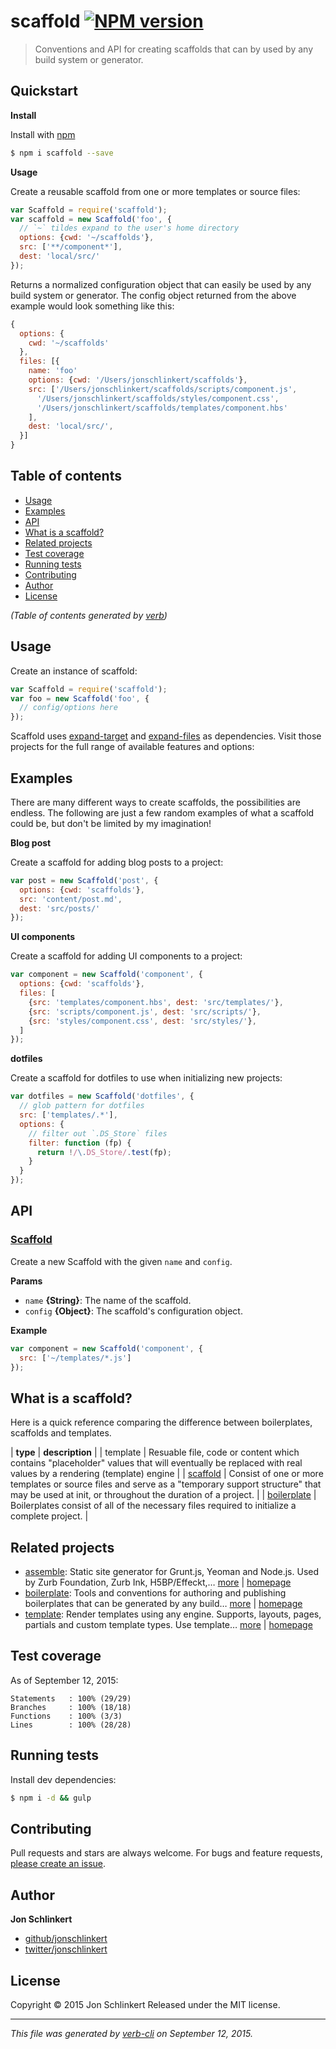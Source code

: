 # scaffold [![NPM version](https://badge.fury.io/js/scaffold.svg)](http://badge.fury.io/js/scaffold)

> Conventions and API for creating scaffolds that can by used by any build system or generator.

## Quickstart

**Install**

Install with [npm](https://www.npmjs.com/)

```sh
$ npm i scaffold --save
```

**Usage**

Create a reusable scaffold from one or more templates or source files:

```js
var Scaffold = require('scaffold');
var scaffold = new Scaffold('foo', {
  // `~` tildes expand to the user's home directory
  options: {cwd: '~/scaffolds'},
  src: ['**/component*'],
  dest: 'local/src/'
});
```

Returns a normalized configuration object that can easily be used by any build system or generator. The config object returned from the above example would look something like this:

```js
{
  options: {
    cwd: '~/scaffolds'
  },
  files: [{
    name: 'foo'
    options: {cwd: '/Users/jonschlinkert/scaffolds'},
    src: ['/Users/jonschlinkert/scaffolds/scripts/component.js',
      '/Users/jonschlinkert/scaffolds/styles/component.css',
      '/Users/jonschlinkert/scaffolds/templates/component.hbs'
    ],
    dest: 'local/src/',
  }]
}
```

## Table of contents

<!-- toc -->

* [Usage](#usage)
* [Examples](#examples)
* [API](#api)
* [What is a scaffold?](#what-is-a-scaffold-)
* [Related projects](#related-projects)
* [Test coverage](#test-coverage)
* [Running tests](#running-tests)
* [Contributing](#contributing)
* [Author](#author)
* [License](#license)

_(Table of contents generated by [verb](https://github.com/verbose/verb))_

<!-- tocstop -->

## Usage

Create an instance of scaffold:

```js
var Scaffold = require('scaffold');
var foo = new Scaffold('foo', {
  // config/options here  
});
```

Scaffold uses [expand-target](https://github.com/jonschlinkert/expand-target) and [expand-files](https://github.com/jonschlinkert/expand-files) as dependencies. Visit those projects for the full range of available features and options:

## Examples

There are many different ways to create scaffolds, the possibilities are endless. The following are just a few random examples of what a scaffold could be, but don't be limited by my imagination!

**Blog post**

Create a scaffold for adding blog posts to a project:

```js
var post = new Scaffold('post', {
  options: {cwd: 'scaffolds'},
  src: 'content/post.md', 
  dest: 'src/posts/'
});
```

**UI components**

Create a scaffold for adding UI components to a project:

```js
var component = new Scaffold('component', {
  options: {cwd: 'scaffolds'},
  files: [
    {src: 'templates/component.hbs', dest: 'src/templates/'},
    {src: 'scripts/component.js', dest: 'src/scripts/'},
    {src: 'styles/component.css', dest: 'src/styles/'},
  ]
});
```

**dotfiles**

Create a scaffold for dotfiles to use when initializing new projects:

```js
var dotfiles = new Scaffold('dotfiles', {
  // glob pattern for dotfiles
  src: ['templates/.*'],
  options: {
    // filter out `.DS_Store` files
    filter: function (fp) {
      return !/\.DS_Store/.test(fp);
    }
  }
});
```

## API

### [Scaffold](index.js#L26)

Create a new Scaffold with the given `name` and `config`.

**Params**

* `name` **{String}**: The name of the scaffold.
* `config` **{Object}**: The scaffold's configuration object.

**Example**

```js
var component = new Scaffold('component', {
  src: ['~/templates/*.js']
});
```

## What is a scaffold?

Here is a quick reference comparing the difference between boilerplates, scaffolds and templates.

| **type** | **description** |
| template | Resuable file, code or content which contains "placeholder" values that will eventually be replaced with real values by a rendering (template) engine |
| [scaffold](#scaffold) | Consist of one or more templates or source files and serve as a "temporary support structure" that may be used at init, or throughout the duration of a project. |
| [boilerplate](http://boilerplates.io) | Boilerplates consist of all of the necessary files required to initialize a complete project. |

## Related projects

* [assemble](https://www.npmjs.com/package/assemble): Static site generator for Grunt.js, Yeoman and Node.js. Used by Zurb Foundation, Zurb Ink, H5BP/Effeckt,… [more](https://www.npmjs.com/package/assemble) | [homepage](http://assemble.io)
* [boilerplate](https://www.npmjs.com/package/boilerplate): Tools and conventions for authoring and publishing boilerplates that can be generated by any build… [more](https://www.npmjs.com/package/boilerplate) | [homepage](http://boilerplates.io)
* [template](https://www.npmjs.com/package/template): Render templates using any engine. Supports, layouts, pages, partials and custom template types. Use template… [more](https://www.npmjs.com/package/template) | [homepage](https://github.com/jonschlinkert/template)

## Test coverage

As of September 12, 2015:

```
Statements   : 100% (29/29)
Branches     : 100% (18/18)
Functions    : 100% (3/3)
Lines        : 100% (28/28)
```

## Running tests

Install dev dependencies:

```sh
$ npm i -d && gulp
```

## Contributing

Pull requests and stars are always welcome. For bugs and feature requests, [please create an issue](https://github.com/jonschlinkert/scaffold/issues/new).

## Author

**Jon Schlinkert**

+ [github/jonschlinkert](https://github.com/jonschlinkert)
+ [twitter/jonschlinkert](http://twitter.com/jonschlinkert)

## License

Copyright © 2015 Jon Schlinkert
Released under the MIT license.

***

_This file was generated by [verb-cli](https://github.com/assemble/verb-cli) on September 12, 2015._
